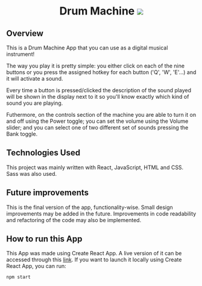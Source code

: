 <center>
<h1 style="border: none; font-weight: bold">
Drum Machine
<span>
<img style="display: inline" src="https://github.com/rafael-lima-vasconcelos/drum-machine/blob/main/public/favicon-32x32.png?raw=true"></img>
</span>
</h1>
</center>

## Overview

This is a Drum Machine App that you can use as a digital musical instrument! 

The way you play it is pretty simple: you either click on each of the nine buttons  or you press the assigned hotkey for each button ('Q', 'W', 'E'...) and it will activate a sound.

Every time a button is pressed/clicked the description of the sound played will be shown in the display next to it so you'll know exactly which kind of sound you are playing.

Futhermore, on the controls section of the machine you are able to turn it on and off using the Power toggle; you can set the volume using the Volume slider; and you can select one of two different set of sounds pressing the Bank toggle.

## Technologies Used

This project was mainly written with React, JavaScript, HTML and CSS. Sass was also used.

## Future improvements

This is the final version of the app, functionality-wise. Small design improvements may be added in the future. Improvements in code readability and refactoring of the code may also be implemented.

## How to run this App

This App was made using Create React App. A live version of it can be accessed through this [link](https://rafael-lima-vasconcelos.github.io/drum-machine/).
If you want to launch it locally using Create React App, you can run:

```
npm start
```
<br>
<br>
